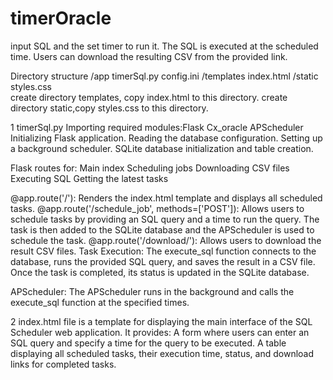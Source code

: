 # timerOracle
input SQL and the set timer to run it. The SQL is executed at the scheduled time. Users can download the resulting CSV from the provided link.

Directory structure
/app
  timerSql.py
  config.ini
  /templates
    index.html
  /static
    styles.css    
create directory templates, copy index.html to this directory. 
create directory static,copy styles.css to this directory.

1 timerSql.py 
Importing required modules:Flask Cx_oracle APScheduler
Initializing Flask application.
Reading the database configuration.
Setting up a background scheduler.
SQLite database initialization and table creation.

Flask routes for:
Main index
Scheduling jobs
Downloading CSV files
Executing SQL
Getting the latest tasks

@app.route('/'): Renders the index.html template and displays all scheduled tasks.
@app.route('/schedule_job', methods=['POST']): Allows users to schedule tasks by providing an SQL query and a time to run the query. The task is then added to the SQLite database and the APScheduler is used to schedule the task.
@app.route('/download/<filename>'): Allows users to download the result CSV files.
Task Execution: The execute_sql function connects to the database, runs the provided SQL query, and saves the result in a CSV file. Once the task is completed, its status is updated in the SQLite database.

APScheduler: The APScheduler runs in the background and calls the execute_sql function at the specified times.

2 index.html file is a template for displaying the main interface of the SQL Scheduler web application.
It provides:
A form where users can enter an SQL query and specify a time for the query to be executed.
A table displaying all scheduled tasks, their execution time, status, and download links for completed tasks.

